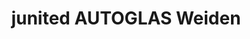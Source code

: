 ---
title: "junited AUTOGLAS Weiden"
url: /weiden-i-d-opf/junited-autoglas-weiden/
shop: Autowerkstatt
---